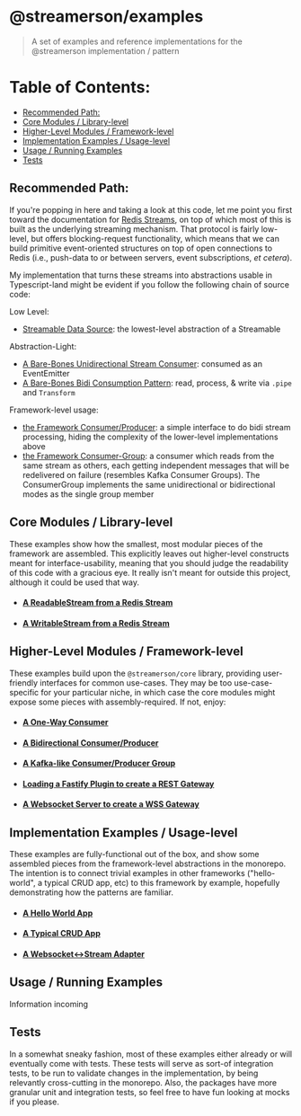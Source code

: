 # @streamerson/examples

> A set of examples and reference implementations for the @streamerson implementation / pattern

# Table of Contents:
<!-- START doctoc generated TOC please keep comment here to allow auto update -->
<!-- DON'T EDIT THIS SECTION, INSTEAD RE-RUN doctoc TO UPDATE -->

- [Recommended Path:](#recommended-path)
- [Core Modules / Library-level](#core-modules--library-level)
- [Higher-Level Modules / Framework-level](#higher-level-modules--framework-level)
- [Implementation Examples / Usage-level](#implementation-examples--usage-level)
- [Usage / Running Examples](#usage--running-examples)
- [Tests](#tests)

<!-- END doctoc generated TOC please keep comment here to allow auto update -->

## Recommended Path:

If you're popping in here and taking a look at this code, let me point you first toward the documentation for [Redis Streams](https://redis.io/docs/data-types/streams/), on top of which most of this is built as the underlying streaming mechanism.  That protocol is fairly low-level, but offers blocking-request functionality, which means that we can build primitive event-oriented structures on top of open connections to Redis (i.e., push-data to or between servers, event subscriptions, _et cetera_).

My implementation that turns these streams into abstractions usable in Typescript-land might be evident if you follow the following chain of source code:

Low Level:
- [Streamable Data Source](../core/src/datasource/streamable.ts): the lowest-level abstraction of a Streamable

Abstraction-Light:

- [A Bare-Bones Unidirectional Stream Consumer](./consumers/single-uni/consumer-without-framework.example.ts): consumed as an EventEmitter
- [A Bare-Bones Bidi Consumption Pattern](./consumers/single-bidi/consumer-without-framework.example.ts): read, process, & write via `.pipe` and `Transform`

Framework-level usage:

- [the Framework Consumer/Producer](./consumers/single-bidi/consumer-with-framework.example.ts): a simple interface to do bidi stream processing, hiding the complexity of the lower-level implementations above
- [the Framework Consumer-Group](./consumers/groups/consumer-group-readable.ts): a consumer which reads from the same stream as others, each getting independent messages that will be redelivered on failure (resembles Kafka Consumer Groups).  The ConsumerGroup implements the same unidirectional or bidirectional modes as the single group member

## Core Modules / Library-level

These examples show how the smallest, most modular pieces of the framework are assembled.  This explicitly leaves out higher-level constructs meant for interface-usability, meaning that you should judge the readability of this code with a gracious eye.  It really isn't meant for outside this project, although it could be used that way.

- #### [A ReadableStream from a Redis Stream](./core-modules/readable-stream/README.md)
- #### [A WritableStream from a Redis Stream](./core-modules/readable-stream/README.md)

## Higher-Level Modules / Framework-level

These examples build upon the `@streamerson/core` library, providing user-friendly interfaces for common use-cases.  They may be too use-case-specific for your particular niche, in which case the core modules might expose some pieces with assembly-required.  If not, enjoy:

- #### [A One-Way Consumer](./consumers/single-uni/README.md)
- #### [A Bidirectional Consumer/Producer](./consumers/single-bidi/README.md)
- #### [A Kafka-like Consumer/Producer Group](./consumers/groups/README.md)
- #### [Loading a Fastify Plugin to create a REST Gateway](./app-hello-world/streamerson-gateway.ts)
- #### [A Websocket Server to create a WSS Gateway](./app-websockets/streamerson-gateway.ts) 

## Implementation Examples / Usage-level

These examples are fully-functional out of the box, and show some assembled pieces from the framework-level abstractions in the monorepo.  The intention is to connect trivial examples in other frameworks ("hello-world", a typical CRUD app, etc) to this framework by example, hopefully demonstrating how the patterns are familiar.

- #### [A Hello World App](./app-hello-world/README.md)
- #### [A Typical CRUD App](./app-basic-crud/README.md)
- #### [A Websocket<->Stream Adapter](./app-websockets/README.md)

## Usage / Running Examples

Information incoming

## Tests

In a somewhat sneaky fashion, most of these examples either already or will eventually come with tests.  These tests will serve as sort-of integration tests, to be run to validate changes in the implementation, by being relevantly cross-cutting in the monorepo.  Also, the packages have more granular unit and integration tests, so feel free to have fun looking at mocks if you please.
